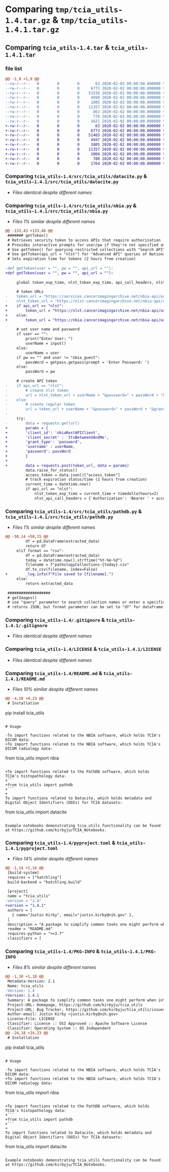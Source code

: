 # Comparing `tmp/tcia_utils-1.4.tar.gz` & `tmp/tcia_utils-1.4.1.tar.gz`

## Comparing `tcia_utils-1.4.tar` & `tcia_utils-1.4.1.tar`

### file list

```diff
@@ -1,9 +1,9 @@
--rw-r--r--   0        0        0       63 2020-02-02 00:00:00.000000 tcia_utils-1.4/src/tcia_utils/__init__.py
--rw-r--r--   0        0        0     6773 2020-02-02 00:00:00.000000 tcia_utils-1.4/src/tcia_utils/datacite.py
--rw-r--r--   0        0        0    51536 2020-02-02 00:00:00.000000 tcia_utils-1.4/src/tcia_utils/nbia.py
--rw-r--r--   0        0        0     4899 2020-02-02 00:00:00.000000 tcia_utils-1.4/src/tcia_utils/pathdb.py
--rw-r--r--   0        0        0     1805 2020-02-02 00:00:00.000000 tcia_utils-1.4/.gitignore
--rw-r--r--   0        0        0    11357 2020-02-02 00:00:00.000000 tcia_utils-1.4/LICENSE
--rw-r--r--   0        0        0      863 2020-02-02 00:00:00.000000 tcia_utils-1.4/README.md
--rw-r--r--   0        0        0      778 2020-02-02 00:00:00.000000 tcia_utils-1.4/pyproject.toml
--rw-r--r--   0        0        0     1621 2020-02-02 00:00:00.000000 tcia_utils-1.4/PKG-INFO
+-rw-r--r--   0        0        0       63 2020-02-02 00:00:00.000000 tcia_utils-1.4.1/src/tcia_utils/__init__.py
+-rw-r--r--   0        0        0     6773 2020-02-02 00:00:00.000000 tcia_utils-1.4.1/src/tcia_utils/datacite.py
+-rw-r--r--   0        0        0    51403 2020-02-02 00:00:00.000000 tcia_utils-1.4.1/src/tcia_utils/nbia.py
+-rw-r--r--   0        0        0     4947 2020-02-02 00:00:00.000000 tcia_utils-1.4.1/src/tcia_utils/pathdb.py
+-rw-r--r--   0        0        0     1805 2020-02-02 00:00:00.000000 tcia_utils-1.4.1/.gitignore
+-rw-r--r--   0        0        0    11357 2020-02-02 00:00:00.000000 tcia_utils-1.4.1/LICENSE
+-rw-r--r--   0        0        0     1004 2020-02-02 00:00:00.000000 tcia_utils-1.4.1/README.md
+-rw-r--r--   0        0        0      780 2020-02-02 00:00:00.000000 tcia_utils-1.4.1/pyproject.toml
+-rw-r--r--   0        0        0     1764 2020-02-02 00:00:00.000000 tcia_utils-1.4.1/PKG-INFO
```

### Comparing `tcia_utils-1.4/src/tcia_utils/datacite.py` & `tcia_utils-1.4.1/src/tcia_utils/datacite.py`

 * *Files identical despite different names*

### Comparing `tcia_utils-1.4/src/tcia_utils/nbia.py` & `tcia_utils-1.4.1/src/tcia_utils/nbia.py`

 * *Files 1% similar despite different names*

```diff
@@ -133,43 +133,46 @@
 ####### getToken()
 # Retrieves security token to access APIs that require authorization
 # Provides interactive prompts for user/pw if they're not specified as parameters
 # Use getToken() for querying restricted collections with "Search API"
 # Use getToken(api_url = "nlst") for "Advanced API" queries of National Lung Screening Trial
 # Sets expiration time for tokens (2 hours from creation)
 
-def getToken(user = "", pw = "", api_url = ""):
+def getToken(user = "", pw = "", api_url = ""): 
 
     global token_exp_time, nlst_token_exp_time, api_call_headers, nlst_api_call_headers
 
     # token URLs
-    token_url = "https://services.cancerimagingarchive.net/nbia-api/oauth/token?username="
-    nlst_token_url = "https://nlst.cancerimagingarchive.net/nbia-api/oauth/token?username="
+    if api_url == "nlst":
+        token_url = "https://nlst.cancerimagingarchive.net/nbia-api/oauth/token"
+    else:
+        token_url = "https://nbia.cancerimagingarchive.net/nbia-api/oauth/token"
 
     # set user name and password
     if user == "":
         print("Enter User: ")
         userName = input()
     else:
         userName = user
     if pw == "" and user != "nbia_guest":
         passWord = getpass.getpass(prompt = 'Enter Password: ')
     else:
         passWord = pw
 
     # create API token
-    if api_url == "nlst":
-        # create nlst token
-        url = nlst_token_url + userName + "&password=" + passWord + "&grant_type=password&client_id=nbiaRestAPIClient&client_secret=ItsBetweenUAndMe"
-    else:
-        # create regular token
-        url = token_url + userName + "&password=" + passWord + "&grant_type=password&client_id=nbiaRestAPIClient&client_secret=ItsBetweenUAndMe"
-
     try:
-        data = requests.get(url)
+        params = {
+        'client_id': 'nbiaRestAPIClient',
+        'client_secret' : 'ItsBetweenUAndMe',
+        'grant_type': 'password',
+        'username' : userName,
+        'password': passWord
+        }
+        
+        data = requests.post(token_url, data = params)
         data.raise_for_status()
         access_token = data.json()["access_token"]
         # track expiration status/time (2 hours from creation)
         current_time = datetime.now()
         if api_url == "nlst":
             nlst_token_exp_time = current_time + timedelta(hours=2)
             nlst_api_call_headers = {'Authorization': 'Bearer ' + access_token}
```

### Comparing `tcia_utils-1.4/src/tcia_utils/pathdb.py` & `tcia_utils-1.4.1/src/tcia_utils/pathdb.py`

 * *Files 1% similar despite different names*

```diff
@@ -50,14 +50,15 @@
         df = pd.DataFrame(extracted_data)
         return df
     elif format == "csv":
         df = pd.DataFrame(extracted_data)
         today = datetime.now().strftime("%Y-%m-%d")
         filename = f"pathologyCollections-{today}.csv"
         df.to_csv(filename, index=False)
+        _log.info(f"File saved to {filename}.")
     else:
         return extracted_data
         
 ###################
 # getImages()
 # use "query" parameter to search collection names or enter a specific collection ID
 # returns JSON, but format parameter can be set to "df" for dataframe
```

### Comparing `tcia_utils-1.4/.gitignore` & `tcia_utils-1.4.1/.gitignore`

 * *Files identical despite different names*

### Comparing `tcia_utils-1.4/LICENSE` & `tcia_utils-1.4.1/LICENSE`

 * *Files identical despite different names*

### Comparing `tcia_utils-1.4/README.md` & `tcia_utils-1.4.1/README.md`

 * *Files 10% similar despite different names*

```diff
@@ -4,18 +4,23 @@
 # Installation
 ```
 pip install tcia_utils
 ```
 
 # Usage
 
-To import functions related to the NBIA software, which holds TCIA's DICOM data:
+To import functions related to the NBIA software, which holds TCIA's DICOM radiology data:
 ```
 from tcia_utils import nbia
 ```
 
+To import functions related to the PathDB software, which holds TCIA's histopathology data:
+```
+from tcia_utils import pathdb
+```
+
 To import functions related to Datacite, which holds metadata and Digital Object Identifiers (DOIs) for TCIA datasets:
 ```
 from tcia_utils import datacite
 ```
 
 Example notebooks demonstrating tcia_utils functionality can be found at https://github.com/kirbyju/TCIA_Notebooks.
```

### Comparing `tcia_utils-1.4/pyproject.toml` & `tcia_utils-1.4.1/pyproject.toml`

 * *Files 14% similar despite different names*

```diff
@@ -1,14 +1,14 @@
 [build-system]
 requires = ["hatchling"]
 build-backend = "hatchling.build"
 
 [project]
 name = "tcia_utils"
-version = "1.4"
+version = "1.4.1"
 authors = [
   { name="Justin Kirby", email="justin.kirby@nih.gov" },
 ]
 description = "A package to simplify common tasks one might perform when interacting with The Cancer Imaging Archive (TCIA) via Jupyter/Python."
 readme = "README.md"
 requires-python = ">=3.7"
 classifiers = [
```

### Comparing `tcia_utils-1.4/PKG-INFO` & `tcia_utils-1.4.1/PKG-INFO`

 * *Files 8% similar despite different names*

```diff
@@ -1,10 +1,10 @@
 Metadata-Version: 2.1
 Name: tcia_utils
-Version: 1.4
+Version: 1.4.1
 Summary: A package to simplify common tasks one might perform when interacting with The Cancer Imaging Archive (TCIA) via Jupyter/Python.
 Project-URL: Homepage, https://github.com/kirbyju/tcia_utils
 Project-URL: Bug Tracker, https://github.com/kirbyju/tcia_utils/issues
 Author-email: Justin Kirby <justin.kirby@nih.gov>
 License-File: LICENSE
 Classifier: License :: OSI Approved :: Apache Software License
 Classifier: Operating System :: OS Independent
@@ -24,18 +24,23 @@
 # Installation
 ```
 pip install tcia_utils
 ```
 
 # Usage
 
-To import functions related to the NBIA software, which holds TCIA's DICOM data:
+To import functions related to the NBIA software, which holds TCIA's DICOM radiology data:
 ```
 from tcia_utils import nbia
 ```
 
+To import functions related to the PathDB software, which holds TCIA's histopathology data:
+```
+from tcia_utils import pathdb
+```
+
 To import functions related to Datacite, which holds metadata and Digital Object Identifiers (DOIs) for TCIA datasets:
 ```
 from tcia_utils import datacite
 ```
 
 Example notebooks demonstrating tcia_utils functionality can be found at https://github.com/kirbyju/TCIA_Notebooks.
```


